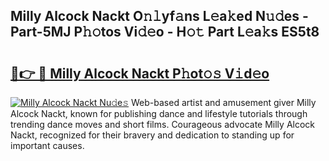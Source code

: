 ## Milly Alcock Nackt O𝚗𝚕yf𝚊ns L𝚎a𝚔ed N𝚞𝚍es - Part-5MJ P𝚑𝚘tos Vi𝚍𝚎o - H𝚘𝚝 Part L𝚎a𝚔s ES5t8

# <h2><a href="http://kf31gye.oniu.top/?m=Milly+Alcock+Nackt">🔗👉 🔴 Milly Alcock Nackt P𝚑ot𝚘𝚜 V𝚒d𝚎o</a></h2>

[![Milly Alcock Nackt Nu𝚍e𝚜](https://i.imgur.com/0qMVB7G.gif)](http://kf31gye.oniu.top/?m=Milly+Alcock+Nackt)
Web-based artist and amusement giver Milly Alcock Nackt, known for publishing dance and lifestyle tutorials through trending dance moves and short films. Courageous advocate Milly Alcock Nackt, recognized for their bravery and dedication to standing up for important causes.  
